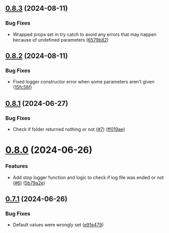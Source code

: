 ## [0.8.3](https://github.com/konotorii/useful-functions-ts/compare/v0.8.2...v0.8.3) (2024-08-11)


### Bug Fixes

* Wrapped props set in try catch to avoid any errors that may happen because of undefined parameters ([6579b82](https://github.com/konotorii/useful-functions-ts/commit/6579b82e346dc689f2e57da0ecead142a8048b24))



## [0.8.2](https://github.com/konotorii/useful-functions-ts/compare/v0.8.1...v0.8.2) (2024-08-11)


### Bug Fixes

* Fixed logger constructor error when some parameters aren't given ([15fc58f](https://github.com/konotorii/useful-functions-ts/commit/15fc58f64f7a7fb0325ac2b859249fa304ddcc28))



## [0.8.1](https://github.com/konotorii/useful-functions-ts/compare/v0.8.0...v0.8.1) (2024-06-27)


### Bug Fixes

* Check if folder returned nothing or not ([#7](https://github.com/konotorii/useful-functions-ts/issues/7)) ([ff019ae](https://github.com/konotorii/useful-functions-ts/commit/ff019ae120faeed2359729483b354984c682c839))



# [0.8.0](https://github.com/konotorii/useful-functions-ts/compare/v0.7.1...v0.8.0) (2024-06-26)


### Features

* Add stop logger function and logic to check if log file was ended or not ([#6](https://github.com/konotorii/useful-functions-ts/issues/6)) ([5b79a2e](https://github.com/konotorii/useful-functions-ts/commit/5b79a2e4f14e666e05306777edbd791448e684fa))



## [0.7.1](https://github.com/konotorii/useful-functions-ts/compare/v0.7.0...v0.7.1) (2024-06-26)


### Bug Fixes

* Default values were wrongly set ([e91e479](https://github.com/konotorii/useful-functions-ts/commit/e91e479aaa1b71aa925b2b394b972e8a1aee32a7))



